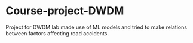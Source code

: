 # Course-project-DWDM
Project for DWDM lab made use of ML models and tried to make relations between factors affecting road accidents.
